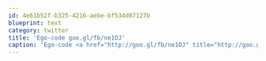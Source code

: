 ```yaml
---
id: 4e61b52f-b325-4216-aebe-bf534d07127b
blueprint: text
category: twitter
title: 'Ego-code goo.gl/fb/ne1OJ'
caption: 'Ego-code <a href="http://goo.gl/fb/ne1OJ" title="http://goo.gl/fb/ne1OJ" class="link link_untco">goo.gl/fb/ne1OJ</a>'
---
```

